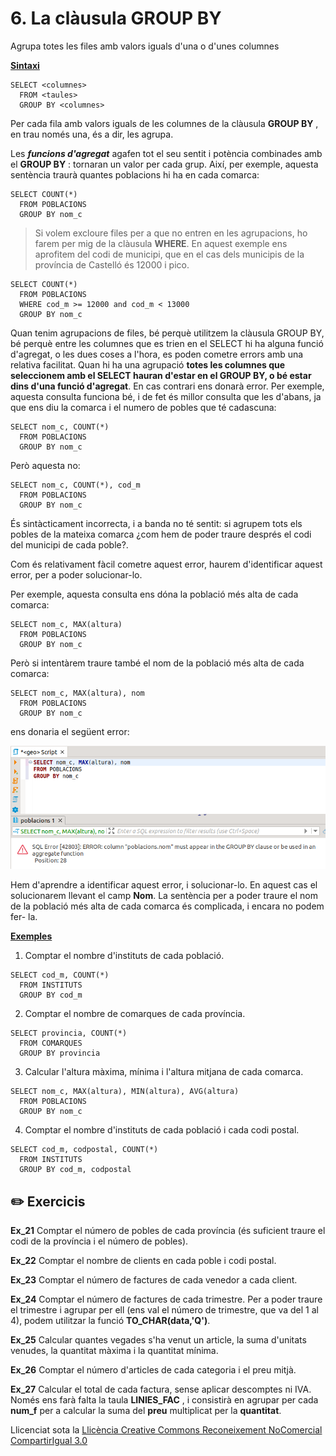 # 6. La clàusula GROUP BY

Agrupa totes les files amb valors iguals d'una o d'unes columnes

**<u>Sintaxi</u>**

    SELECT <columnes>  
      FROM <taules>  
      GROUP BY <columnes>

Per cada fila amb valors iguals de les columnes de la clàusula **GROUP BY** ,
en trau només una, és a dir, les agrupa.

Les _**funcions d'agregat**_ agafen tot el seu sentit i potència combinades
amb el **GROUP BY** : tornaran un valor per cada grup. Així, per exemple,
aquesta sentència traurà quantes poblacions hi ha en cada comarca:

    SELECT COUNT(*)  
      FROM POBLACIONS  
      GROUP BY nom_c

> Si volem excloure files per a que no entren en les agrupacions, ho farem per
> mig de la clàusula **WHERE**. En aquest exemple ens aprofitem del codi de
> municipi, que en el cas dels municipis de la província de Castelló és 12000
> i pico.

    SELECT COUNT(*)  
      FROM POBLACIONS  
      WHERE cod_m >= 12000 and cod_m < 13000  
      GROUP BY nom_c

Quan tenim agrupacions de files, bé perquè utilitzem la clàusula GROUP BY, bé
perquè entre les columnes que es trien en el SELECT hi ha alguna funció
d'agregat, o les dues coses a l'hora, es poden cometre errors amb una relativa
facilitat. Quan hi ha una agrupació **totes les columnes que seleccionem amb
el SELECT hauran d'estar en el GROUP BY, o bé estar dins d'una funció
d'agregat**. En cas contrari ens donarà error. Per exemple, aquesta consulta
funciona bé, i de fet és millor consulta que les d'abans, ja que ens diu la
comarca i el numero de pobles que té cadascuna:

    SELECT nom_c, COUNT(*)  
      FROM POBLACIONS  
      GROUP BY nom_c

Però aquesta no:

    SELECT nom_c, COUNT(*), cod_m  
      FROM POBLACIONS  
      GROUP BY nom_c

És sintàcticament incorrecta, i a banda no té sentit: si agrupem tots els
pobles de la mateixa comarca ¿com hem de poder traure després el codi del
municipi de cada poble?.

Com és relativament fàcil cometre aquest error, haurem d'identificar aquest
error, per a poder solucionar-lo.

Per exemple, aquesta consulta ens dóna la població més alta de cada comarca:

    SELECT nom_c, MAX(altura)  
      FROM POBLACIONS  
      GROUP BY nom_c

Però si intentàrem traure també el nom de la població més alta de cada
comarca:

    SELECT nom_c, MAX(altura), nom  
      FROM POBLACIONS  
      GROUP BY nom_c

ens donaria el següent error:

![](T6_1_13_1.png)

Hem d'aprendre a identificar aquest error, i solucionar-lo. En aquest cas el
solucionarem llevant el camp **Nom**. La sentència per a poder traure el nom
de la població més alta de cada comarca és complicada, i encara no podem fer-
la.

**<u>Exemples</u>**

  1) Comptar el nombre d'instituts de cada població.

    SELECT cod_m, COUNT(*)  
      FROM INSTITUTS  
      GROUP BY cod_m

  2) Comptar el nombre de comarques de cada província.

    SELECT provincia, COUNT(*)  
      FROM COMARQUES  
      GROUP BY provincia

  3) Calcular l'altura màxima, mínima i l'altura mitjana de cada comarca.

    SELECT nom_c, MAX(altura), MIN(altura), AVG(altura)  
      FROM POBLACIONS  
      GROUP BY nom_c

  4) Comptar el nombre d'instituts de cada població i cada codi postal.

    SELECT cod_m, codpostal, COUNT(*)  
      FROM INSTITUTS  
      GROUP BY cod_m, codpostal


## :pencil2: Exercicis

**Ex_21** Comptar el número de pobles de cada província (és suficient traure el
codi de la província i el número de pobles).

**Ex_22** Comptar el nombre de clients en cada poble i codi postal.

**Ex_23** Comptar el número de factures de cada venedor a cada client.

**Ex_24** Comptar el número de factures de cada trimestre. Per a poder traure
el trimestre i agrupar per ell (ens val el número de trimestre, que va del 1
al 4), podem utilitzar la funció **TO_CHAR(data,'Q')**.

**Ex_25** Calcular quantes vegades s'ha venut un article, la suma d'unitats
venudes, la quantitat màxima i la quantitat mínima.

**Ex_26** Comptar el número d'articles de cada categoria i el preu mitjà.

**Ex_27** Calcular el total de cada factura, sense aplicar descomptes ni IVA.
Només ens farà falta la taula **LINIES_FAC** , i consistirà en agrupar per
cada **num_f** per a calcular la suma del **preu** multiplicat per la
**quantitat**.

Llicenciat sota la  [Llicència Creative Commons Reconeixement NoComercial
CompartirIgual 3.0](http://creativecommons.org/licenses/by-nc-sa/3.0/)

